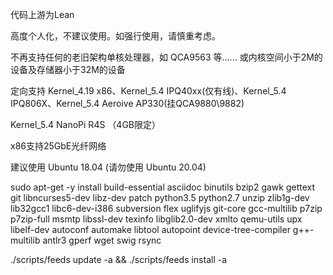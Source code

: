 代码上游为Lean

高度个人化，不建议使用。如强行使用，请慎重考虑。

不再支持任何的老旧架构单核处理器，如 QCA9563 等...... 或内核空间小于2M的设备及存储器小于32M的设备

定向支持 Kernel_4.19 x86、Kernel_5.4 IPQ40xx(仅有线)、Kernel_5.4 IPQ806X、Kernel_5.4 Aeroive AP330(挂QCA9880\9882)

Kernel_5.4 NanoPi R4S （4GB限定）

x86支持25GbE光纤网络

建议使用 Ubuntu 18.04               (请勿使用 Ubuntu 20.04)

sudo apt-get -y install build-essential asciidoc binutils bzip2 gawk gettext git libncurses5-dev libz-dev patch python3.5 python2.7 unzip zlib1g-dev lib32gcc1 libc6-dev-i386 subversion flex uglifyjs git-core gcc-multilib p7zip p7zip-full msmtp libssl-dev texinfo libglib2.0-dev xmlto qemu-utils upx libelf-dev autoconf automake libtool autopoint device-tree-compiler g++-multilib antlr3 gperf wget swig rsync

./scripts/feeds update -a && ./scripts/feeds install -a
